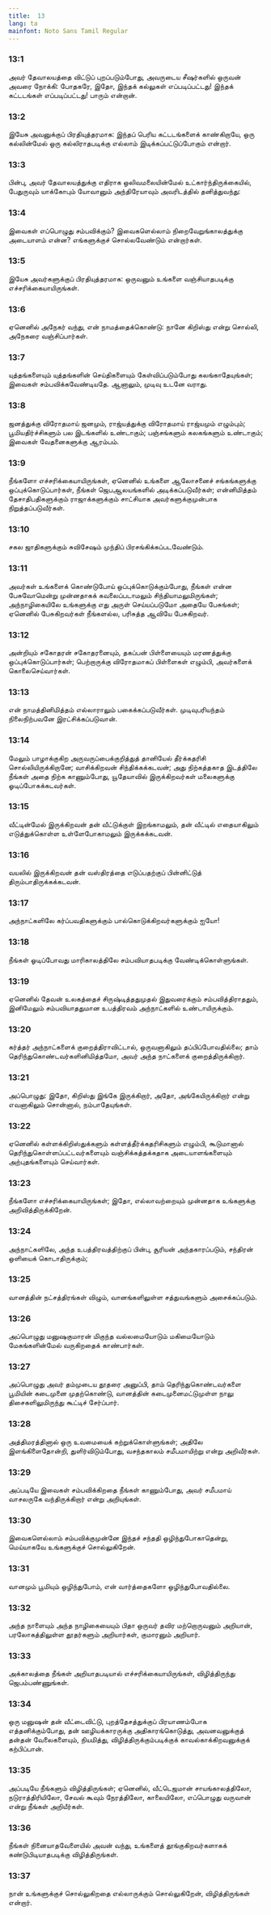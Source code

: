 ```yaml
---
title:  13
lang: ta
mainfont: Noto Sans Tamil Regular
---
```


###  13:1

அவர் தேவாலயத்தை விட்டுப் புறப்படும்போது, அவருடைய சீஷர்களில் ஒருவன் அவரை நோக்கி: போதகரே, இதோ, இந்தக் கல்லுகள் எப்படிப்பட்டது! இந்தக் கட்டடங்கள் எப்படிப்பட்டது! பாரும் என்றான்.

###  13:2

இயேசு அவனுக்குப் பிரதியுத்தரமாக: இந்தப் பெரிய கட்டடங்களைக் காண்கிறாயே, ஒரு கல்லின்மேல் ஒரு கல்லிராதபடிக்கு எல்லாம் இடிக்கப்பட்டுப்போகும் என்றார்.

###  13:3

பின்பு, அவர் தேவாலயத்துக்கு எதிராக ஒலிவமலையின்மேல் உட்கார்ந்திருக்கையில், பேதுருவும் யாக்கோபும் யோவானும் அந்திரேயாவும் அவரிடத்தில் தனித்துவந்து:

###  13:4

இவைகள் எப்பொழுது சம்பவிக்கும்? இவைகளெல்லாம் நிறைவேறுங்காலத்துக்கு அடையாளம் என்ன? எங்களுக்குச் சொல்லவேண்டும் என்றார்கள்.

###  13:5

இயேசு அவர்களுக்குப் பிரதியுத்தரமாக: ஒருவனும் உங்களை வஞ்சியாதபடிக்கு எச்சரிக்கையாயிருங்கள்.

###  13:6

ஏனெனில் அநேகர் வந்து, என் நாமத்தைக்கொண்டு: நானே கிறிஸ்து என்று சொல்லி, அநேகரை வஞ்சிப்பார்கள்.

###  13:7

யுத்தங்களையும் யுத்தங்களின் செய்திகளையும் கேள்விப்படும்போது கலங்காதேயுங்கள்; இவைகள் சம்பவிக்கவேண்டியதே. ஆனாலும், முடிவு உடனே வராது.

###  13:8

ஜனத்துக்கு விரோதமாய் ஜனமும், ராஜ்யத்துக்கு விரோதமாய் ராஜ்யமும் எழும்பும்; பூமியதிர்ச்சிகளும் பல இடங்களில் உண்டாகும்; பஞ்சங்களும் கலகங்களும் உண்டாகும்; இவைகள் வேதனைகளுக்கு ஆரம்பம்.

###  13:9

நீங்களோ எச்சரிக்கையாயிருங்கள், ஏனெனில் உங்களை ஆலோசனைச் சங்கங்களுக்கு ஒப்புக்கொடுப்பார்கள், நீங்கள் ஜெபஆலயங்களில் அடிக்கப்படுவீர்கள்; என்னிமித்தம் தேசாதிபதிகளுக்கும் ராஜாக்களுக்கும் சாட்சியாக அவர்களுக்குமுன்பாக நிறுத்தப்படுவீர்கள்.

###  13:10

சகல ஜாதிகளுக்கும் சுவிசேஷம் முந்திப் பிரசங்கிக்கப்படவேண்டும்.

###  13:11

அவர்கள் உங்களைக் கொண்டுபோய் ஒப்புக்கொடுக்கும்போது, நீங்கள் என்ன பேசுவோமென்று முன்னதாகக் கவலைப்படாமலும் சிந்தியாமலுமிருங்கள்; அந்நாழிகையிலே உங்களுக்கு எது அருள் செய்யப்படுமோ அதையே பேசுங்கள்; ஏனெனில் பேசுகிறவர்கள் நீங்களல்ல, பரிசுத்த ஆவியே பேசுகிறவர்.

###  13:12

அன்றியும் சகோதரன் சகோதரனையும், தகப்பன் பிள்ளையையும் மரணத்துக்கு ஒப்புக்கொடுப்பார்கள்; பெற்றாருக்கு விரோதமாகப் பிள்ளைகள் எழும்பி, அவர்களைக் கொலைசெய்வார்கள்.

###  13:13

என் நாமத்தினிமித்தம் எல்லாராலும் பகைக்கப்படுவீர்கள். முடிவுபரியந்தம் நிலைநிற்பவனே இரட்சிக்கப்படுவான்.

###  13:14

மேலும் பாழாக்குகிற அருவருப்பைக்குறித்துத் தானியேல் தீர்க்கதரிசி சொல்லியிருக்கிறானே; வாசிக்கிறவன் சிந்திக்கக்கடவன்; அது நிற்கத்தகாத இடத்திலே நீங்கள் அதை நிற்க காணும்போது, யூதேயாவில் இருக்கிறவர்கள் மலைகளுக்கு ஓடிப்போகக்கடவர்கள்.

###  13:15

வீட்டின்மேல் இருக்கிறவன் தன் வீட்டுக்குள் இறங்காமலும், தன் வீட்டில் எதையாகிலும் எடுத்துக்கொள்ள உள்ளேபோகாமலும் இருக்கக்கடவன்.

###  13:16

வயலில் இருக்கிறவன் தன் வஸ்திரத்தை எடுப்பதற்குப் பின்னிட்டுத் திரும்பாதிருக்கக்கடவன்.

###  13:17

அந்நாட்களிலே கர்ப்பவதிகளுக்கும் பால்கொடுக்கிறவர்களுக்கும் ஐயோ!

###  13:18

நீங்கள் ஓடிப்போவது மாரிகாலத்திலே சம்பவியாதபடிக்கு வேண்டிக்கொள்ளுங்கள்.

###  13:19

ஏனெனில் தேவன் உலகத்தைச் சிருஷ்டித்ததுமுதல் இதுவரைக்கும் சம்பவித்திராததும், இனிமேலும் சம்பவியாததுமான உபத்திரவம் அந்நாட்களில் உண்டாயிருக்கும்.

###  13:20

கர்த்தர் அந்நாட்களைக் குறைத்திராவிட்டால், ஒருவனாகிலும் தப்பிப்போவதில்லை; தாம் தெரிந்துகொண்டவர்களினிமித்தமோ, அவர் அந்த நாட்களைக் குறைத்திருக்கிறார்.

###  13:21

அப்பொழுது: இதோ, கிறிஸ்து இங்கே இருக்கிறார், அதோ, அங்கேயிருக்கிறார் என்று எவனாகிலும் சொன்னால், நம்பாதேயுங்கள்.

###  13:22

ஏனெனில் கள்ளக்கிறிஸ்துக்களும் கள்ளத்தீர்க்கதரிசிகளும் எழும்பி, கூடுமானால் தெரிந்துகொள்ளப்பட்டவர்களையும் வஞ்சிக்கத்தக்கதாக அடையாளங்களையும் அற்புதங்களையும் செய்வார்கள்.

###  13:23

நீங்களோ எச்சரிக்கையாயிருங்கள்; இதோ, எல்லாவற்றையும் முன்னதாக உங்களுக்கு அறிவித்திருக்கிறேன்.

###  13:24

அந்நாட்களிலே, அந்த உபத்திரவத்திற்குப் பின்பு, சூரியன் அந்தகாரப்படும், சந்திரன் ஒளியைக் கொடாதிருக்கும்;

###  13:25

வானத்தின் நட்சத்திரங்கள் விழும், வானங்களிலுள்ள சத்துவங்களும் அசைக்கப்படும்.

###  13:26

அப்பொழுது மனுஷகுமாரன் மிகுந்த வல்லமையோடும் மகிமையோடும் மேகங்களின்மேல் வருகிறதைக் காண்பார்கள்.

###  13:27

அப்பொழுது அவர் தம்முடைய தூதரை அனுப்பி, தாம் தெரிந்துகொண்டவர்களை பூமியின் கடைமுனை முதற்கொண்டு, வானத்தின் கடைமுனைமட்டுமுள்ள நாலு திசைகளிலுமிருந்து கூட்டிச் சேர்ப்பார்.

###  13:28

அத்திமரத்தினால் ஒரு உவமையைக் கற்றுக்கொள்ளுங்கள்; அதிலே இளங்கிளைதோன்றி, துளிர்விடும்போது, வசந்தகாலம் சமீபமாயிற்று என்று அறிவீர்கள்.

###  13:29

அப்படியே இவைகள் சம்பவிக்கிறதை நீங்கள் காணும்போது, அவர் சமீபமாய் வாசலருகே வந்திருக்கிறார் என்று அறியுங்கள்.

###  13:30

இவைகளெல்லாம் சம்பவிக்குமுன்னே இந்தச் சந்ததி ஒழிந்துபோகாதென்று, மெய்யாகவே உங்களுக்குச் சொல்லுகிறேன்.

###  13:31

வானமும் பூமியும் ஒழிந்துபோம், என் வார்த்தைகளோ ஒழிந்துபோவதில்லை.

###  13:32

அந்த நாளையும் அந்த நாழிகையையும் பிதா ஒருவர் தவிர மற்றொருவனும் அறியான், பரலோகத்திலுள்ள தூதர்களும் அறியார்கள், குமாரனும் அறியார்.

###  13:33

அக்காலத்தை நீங்கள் அறியாதபடியால் எச்சரிக்கையாயிருங்கள், விழித்திருந்து ஜெபம்பண்ணுங்கள்.

###  13:34

ஒரு மனுஷன் தன் வீட்டைவிட்டு, புறத்தேசத்துக்குப் பிரயாணம்போக எத்தனிக்கும்போது, தன் ஊழியக்காரருக்கு அதிகாரங்கொடுத்து, அவனவனுக்குத் தன்தன் வேலைகளையும், நியமித்து, விழித்திருக்கும்படிக்குக் காவல்காக்கிறவனுக்குக் கற்பிப்பான்.

###  13:35

அப்படியே நீங்களும் விழித்திருங்கள்; ஏனெனில், வீட்டெஜமான் சாயங்காலத்திலோ, நடுராத்திரியிலோ, சேவல் கூவும் நேரத்திலோ, காலையிலோ, எப்பொழுது வருவான் என்று நீங்கள் அறியீர்கள்.

###  13:36

நீங்கள் நினையாதவேளையில் அவன் வந்து, உங்களைத் தூங்குகிறவர்களாகக் கண்டுபிடியாதபடிக்கு விழித்திருங்கள்.

###  13:37

நான் உங்களுக்குச் சொல்லுகிறதை எல்லாருக்கும் சொல்லுகிறேன், விழித்திருங்கள் என்றார்.

